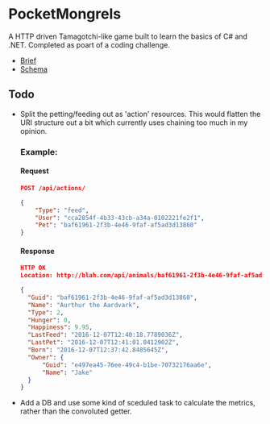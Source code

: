 # PocketMongrels

A HTTP driven Tamagotchi-like game built to learn the basics of C# and .NET. Completed as poart of a coding challenge.

- [Brief](docs/brief.md)
- [Schema](docs/schema.md)

## Todo
- Split the petting/feeding out as 'action' resources. This would flatten
  the URI structure out a bit which currently uses chaining too much in 
  my opinion.

  ### Example:

  #### Request
  
  ```json
  POST /api/actions/

  {
      "Type": "feed",
      "User": "cca2854f-4b33-43cb-a34a-0102221fe2f1",
      "Pet": "baf61961-2f3b-4e46-9faf-af5ad3d13860"
  }
  ```

  #### Response

  ```json
  HTTP OK
  Location: http://blah.com/api/animals/baf61961-2f3b-4e46-9faf-af5ad3d13860

  {
    "Guid": "baf61961-2f3b-4e46-9faf-af5ad3d13860",
    "Name": "Aurthur the Aardvark",
    "Type": 2,
    "Hunger": 0,
    "Happiness": 9.95,
    "LastFeed": "2016-12-07T12:40:18.7789036Z",
    "LastPet": "2016-12-07T12:41:01.0412902Z",
    "Born": "2016-12-07T12:37:42.8485645Z",
    "Owner": {
        "Guid": "e497ea45-76ee-49c4-b1be-70732176aa6e",
        "Name": "Jake"
    }
  }
  ```

- Add a DB and use some kind of sceduled task to calculate the metrics, 
  rather than the convoluted getter.
